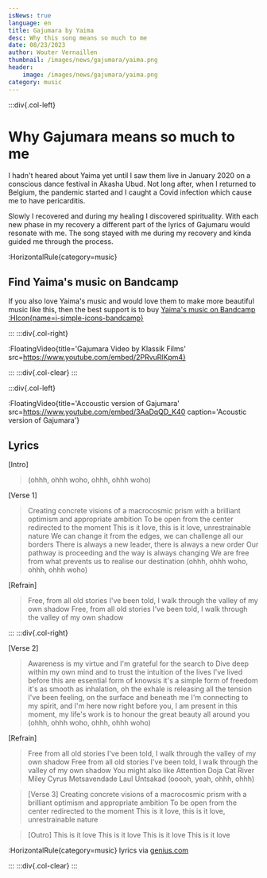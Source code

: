 ```yaml
---
isNews: true
language: en
title: Gajumara by Yaima
desc: Why this song means so much to me
date: 08/23/2023
author: Wouter Vernaillen
thumbnail: /images/news/gajumara/yaima.png
header:
    image: /images/news/gajumara/yaima.png
category: music
---
```


:::div{.col-left}

# Why Gajumara means so much to me

I hadn't heared about Yaima yet until I saw them live in January 2020 on a conscious dance festival in Akasha Ubud.
Not long after, when I returned to Belgium, the pandemic started and I caught a Covid infection which cause me to have pericarditis.

Slowly I recovered and during my healing I discovered spirituality. With each new phase in my recovery a different part of the lyrics of Gajumaru would resonate with me. 
The song stayed with me during my recovery and kinda guided me through the process.

:HorizontalRule{category=music}

## Find Yaima's music on Bandcamp
If you also love Yaima's music and would love them to make more beautiful music like this, then the best support is to buy [Yaima's music on Bandcamp :HIcon{name=i-simple-icons-bandcamp}](https://yaimamusic.bandcamp.com/album/pellucidity)

:::
:::div{.col-right}

:FloatingVideo{title='Gajumara Video by Klassik Films' src=https://www.youtube.com/embed/2PRvuRlKpm4}

:::
:::div{.col-clear}
:::

:::div{.col-left}

:FloatingVideo{title='Accoustic version of Gajumara' src=https://www.youtube.com/embed/3AaDqQD_K40 caption='Acoustic version of Gajumara'}

## Lyrics

[Intro]
> (ohhh, ohhh woho, ohhh, ohhh woho)

[Verse 1]
> Creating concrete visions of a macrocosmic prism with a brilliant optimism and appropriate ambition
To be open from the center redirected to the moment
This is it love, this is it love, unrestrainable nature
We can change it from the edges, we can challenge all our borders
There is always a new leader, there is always a new order
Our pathway is proceeding and the way is always changing
We are free from what prevents us to realise our destination
(ohhh, ohhh woho, ohhh, ohhh woho)

[Refrain]
> Free, from all old stories I've been told, I walk through the valley of my own shadow
Free, from all old stories I've been told, I walk through the valley of my own shadow

:::
:::div{.col-right}

[Verse 2]
> Awareness is my virtue and I'm grateful for the search to
Dive deep within my own mind and to trust the intuition of the lives I've lived before this are essential form of knowsis it's a simple form of freedom it's as smooth as inhalation, oh the exhale is releasing all the tension I've been feeling, on the surface and beneath me I'm connecting to my spirit, and I'm here now right before you, I am present in this moment, my life's work is to honour the great beauty all around you
(ohhh, ohhh woho, ohhh, ohhh woho)

[Refrain]
> Free from all old stories I've been told, I walk through the valley of my own shadow
Free from all old stories I've been told, I walk through the valley of my own shadow
You might also like
Attention
Doja Cat
River
Miley Cyrus
Metsavendade Laul
Untsakad
(ooooh, yeah, ohhh, ohhh)

> [Verse 3]
Creating concrete visions of a macrocosmic prism with a brilliant optimism and appropriate ambition
To be open from the center redirected to the moment
This is it love, this is it love, unrestrainable nature

> [Outro]
This is it love
This is it love
This is it love
This is it love

:HorizontalRule{category=music}
lyrics via [genius.com](https://genius.com/Yaima-gajumaru-lyrics)

:::
:::div{.col-clear}
:::
